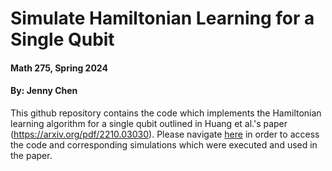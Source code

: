 # Simulate Hamiltonian Learning for a Single Qubit
#### Math 275, Spring 2024 <br>
#### By: Jenny Chen

This github repository contains the code which implements the Hamiltonian learning algorithm for a single qubit outlined in Huang et al.'s paper (https://arxiv.org/pdf/2210.03030). Please navigate [here](./notebook.ipynb) in order to access the code and corresponding simulations which were executed and used in the paper. 
